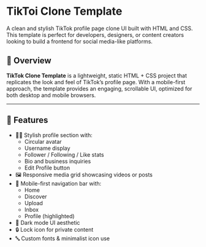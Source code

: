 # TikToi Clone Template

A clean and stylish TikTok profile page clone UI built with HTML and CSS. This template is perfect for developers, designers, or content creators looking to build a frontend for social media-like platforms.

## 📌 Overview

**TikTok Clone Template** is a lightweight, static HTML + CSS project that replicates the look and feel of TikTok’s profile page. With a mobile-first approach, the template provides an engaging, scrollable UI, optimized for both desktop and mobile browsers.

---

## 🚀 Features

- 🧑‍🎤 Stylish profile section with:
  - Circular avatar
  - Username display
  - Follower / Following / Like stats
  - Bio and business inquiries
  - Edit Profile button
- 🖼️ Responsive media grid showcasing videos or posts
- 📱 Mobile-first navigation bar with:
  - Home
  - Discover
  - Upload
  - Inbox
  - Profile (highlighted)
- 🌙 Dark mode UI aesthetic
- 🔒 Lock icon for private content
- 🔤 Custom fonts & minimalist icon use
